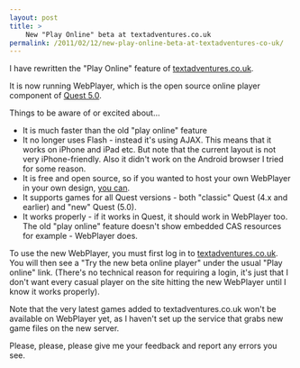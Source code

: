 ```yaml
---
layout: post
title: >
    New "Play Online" beta at textadventures.co.uk
permalink: /2011/02/12/new-play-online-beta-at-textadventures-co-uk/
---
```

I have rewritten the "Play Online" feature of <a href="http://www.textadventures.co.uk">textadventures.co.uk</a>.

It is now running WebPlayer, which is the open source online player component of <a href="http://quest5.net">Quest 5.0</a>.

Things to be aware of or excited about...
<ul>
	<li>It is much faster than the old "play online" feature</li>
	<li>It no longer uses Flash - instead it's using AJAX. This means that it works on iPhone and iPad etc. But note that the current layout is not very iPhone-friendly. Also it didn't work on the Android browser I tried for some reason.</li>
	<li>It is free and open source, so if you wanted to host your own WebPlayer in your own design, <a href="http://quest.codeplex.com">you can</a>.</li>
	<li>It supports games for all Quest versions - both "classic" Quest (4.x and earlier) and "new" Quest (5.0).</li>
	<li>It works properly - if it works in Quest, it should work in WebPlayer too. The old "play online" feature doesn't show embedded CAS resources for example - WebPlayer does.</li>
</ul>
To use the new WebPlayer, you must first log in to <a href="http://www.textadventures.co.uk">textadventures.co.uk</a>. You will then see a "Try the new beta online player" under the usual "Play online" link. (There's no technical reason for requiring a login, it's just that I don't want every casual player on the site hitting the new WebPlayer until I know it works properly).

Note that the very latest games added to textadventures.co.uk won't be available on WebPlayer yet, as I haven't set up the service that grabs new game files on the new server.

Please, please, please give me your feedback and report any errors you see.